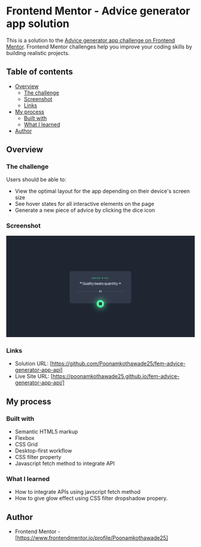# Frontend Mentor - Advice generator app solution

This is a solution to the [Advice generator app challenge on Frontend Mentor](https://www.frontendmentor.io/challenges/advice-generator-app-QdUG-13db). Frontend Mentor challenges help you improve your coding skills by building realistic projects.

## Table of contents

- [Overview](#overview)
  - [The challenge](#the-challenge)
  - [Screenshot](#screenshot)
  - [Links](#links)
- [My process](#my-process)
  - [Built with](#built-with)
  - [What I learned](#what-i-learned)
- [Author](#author)

## Overview

### The challenge

Users should be able to:

- View the optimal layout for the app depending on their device's screen size
- See hover states for all interactive elements on the page
- Generate a new piece of advice by clicking the dice icon

### Screenshot

![](./Screenshot.png)

### Links

- Solution URL: [https://github.com/Poonamkothawade25/fem-advice-generator-app-api]
- Live Site URL: [https://poonamkothawade25.github.io/fem-advice-generator-app-api/]

## My process

### Built with

- Semantic HTML5 markup
- Flexbox
- CSS Grid
- Desktop-first workflow
- CSS filter property
- Javascript fetch method to integrate API

### What I learned

- How to integrate APIs using javscript fetch method
- How to give glow effect using CSS filter dropshadow propery.

## Author

- Frontend Mentor - [https://www.frontendmentor.io/profile/Poonamkothawade25]
